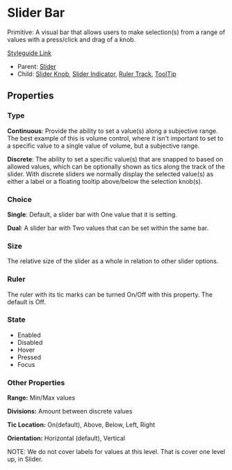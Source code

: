 # Slider Bar

Primitive: A visual bar that allows users to make selection(s) from a range of values with a press/click and drag of a knob.

[Styleguide Link](https://zpl.io/a7p4GWp)

- Parent: [Slider](https://github.com/able-app/docs/blob/7e988f3a61132db2fd36d56763df3852f06ab3f5/controls/%CE%B5%20elements/slider/slider.md)
- Child: [Slider Knob](https://github.com/able-app/docs/blob/7e988f3a61132db2fd36d56763df3852f06ab3f5/controls/%CE%B5%20elements/slider/sliderknob.md), [Slider Indicator](https://github.com/able-app/docs/blob/7e988f3a61132db2fd36d56763df3852f06ab3f5/controls/%CE%B5%20elements/slider/sliderindicator.md), [Ruler Track](https://github.com/able-app/docs/blob/7e988f3a61132db2fd36d56763df3852f06ab3f5/controls/%CE%B5%20elements/slider/ruler.md), [ToolTip](https://github.com/able-app/docs/blob/7e988f3a61132db2fd36d56763df3852f06ab3f5/controls/%CE%B5%20elements/tooltip.md)

## Properties

### Type

**Continuous**: Provide the ability to set a value(s) along a subjective range.  The best example of this is volume control, where it isn't important to set to a specific value to a single value of volume, but a subjective range.

**Discrete**: The ability to set a specific value(s) that are snapped to based on allowed values, which can be optionally shown as tics along the track of the slider. With discrete sliders we normally display the selected value(s) as either a label or a floating tooltip above/below the selection knob(s).

### Choice

**Single**: Default, a slider bar with One value that it is setting.

**Dual**: A slider bar with Two values that can be set within the same bar.

### Size

The relative size of the slider as a whole in relation to other slider options.

### Ruler

The ruler with its tic marks can be turned On/Off with this property. The default is Off.

### State

- Enabled
- Disabled
- Hover
- Pressed
- Focus

### Other Properties

**Range:** Min/Max values

**Divisions:** Amount between discrete values

**Tic Location:** On(default), Above, Below, Left, Right

**Orientation:** Horizontal (default), Vertical

NOTE: We do not cover labels for values at this level.  That is cover one level up, in Slider.